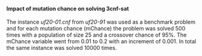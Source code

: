 #### Impact of mutation chance on solving 3cnf-sat

The instance _uf20-01.cnf_ from _uf20-91_ was used as a benchmark problem and for each mutation chance (mChance)
the problem was solved 500 times with a population of size 25 and a crossover chance of 95%. The mChance variable
went from 0.01 to 0.2 with an increment of 0.001. In total the same instance was solved 10000 times.


